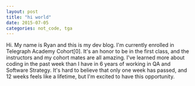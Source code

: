 ```yaml
---
layout: post
title: "hi world"
date: 2015-07-05
categories: not_code, tga
---
```

Hi. My name is Ryan and this is my dev blog. I'm currently enrolled in Telegraph Academy Cohort[0]. It's an honor to be in the first class, and the instructors and my cohort mates are all amazing. I've learned more about coding in the past week than I have in 6 years of working in QA and Software Strategy. It's hard to believe that only one week has passed, and 12 weeks feels like a lifetime, but I'm excited to have this opportunity.
